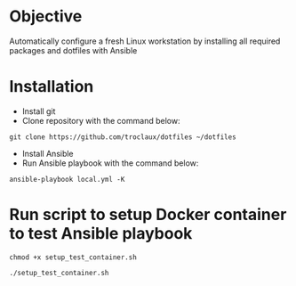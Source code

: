 # Objective
Automatically configure a fresh Linux workstation by installing all required packages and dotfiles with Ansible

# Installation
- Install git
- Clone repository with the command below:
```
git clone https://github.com/troclaux/dotfiles ~/dotfiles
```
- Install Ansible
- Run Ansible playbook with the command below:
```
ansible-playbook local.yml -K
```
# Run script to setup Docker container to test Ansible playbook

```
chmod +x setup_test_container.sh
```

```
./setup_test_container.sh
```
